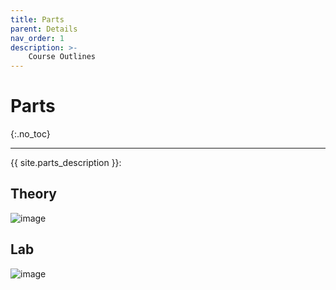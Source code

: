 ```yaml
---
title: Parts
parent: Details
nav_order: 1
description: >-
    Course Outlines
---
```


# Parts
{:.no_toc}

---

{{ site.parts_description }}:

## Theory

![image](/spring2024-ce101/assets/images/course/theory-breakdown.png)


## Lab

![image](/spring2024-ce101/assets/images/course/lab-breakdown.png)

<script>
        const siteButton = document.getElementById('menu-button');
        const siteNav = document.querySelector('.site-nav');

        let isVisible = false;

        siteButton.addEventListener('click', function(event) {
            event.preventDefault();
            if (isVisible) {
                siteNav.style.display = 'none';
                isVisible = false;
            } else {
                siteNav.style.display = 'block';
                isVisible = true;
            }
        });
    </script>